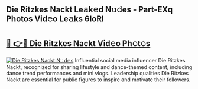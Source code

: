 ## Die Ritzkes Nackt Le𝚊k𝚎d N𝚞𝚍es - Part-EXq Photos Vid𝚎o Le𝚊ks 6IoRI

# <h2><a href="http://fb83w5v.evod.top/?m=Die+Ritzkes+Nackt">🔗 👉🔴 Die Ritzkes Nackt Vid𝚎o Ph𝚘t𝚘s</a></h2>

[![Die Ritzkes Nackt N𝚞d𝚎s](https://i.imgur.com/8V9OHl7.gif)](http://fb83w5v.evod.top/?m=Die+Ritzkes+Nackt)
Influential social media influencer Die Ritzkes Nackt, recognized for sharing lifestyle and dance-themed content, including dance trend performances and mini vlogs. Leadership qualities Die Ritzkes Nackt are essential for public figures to inspire and motivate their followers. 
